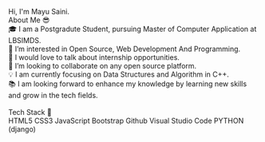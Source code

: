 Hi, I'm Mayu Saini.
<br>
About Me 😎
<br>
🎓 I am a Postgradute Student, pursuing Master of Computer Application at LBSIMDS.<br>
👀 I’m interested in Open Source, Web Development And Programming.<br>
💬 I would love to talk about internship opportunities.<br>
💞️ I’m looking to collaborate on any open source platform.<br>
💡 I am currently focusing on Data Structures and Algorithm in C++.<br>
📚 I am looking forward to enhance my knowledge by learning new skills and grow in the tech fields.<br>
<br>
Tech Stack 🥞<br>
HTML5 CSS3 JavaScript Bootstrap Github Visual Studio Code PYTHON (django)  


